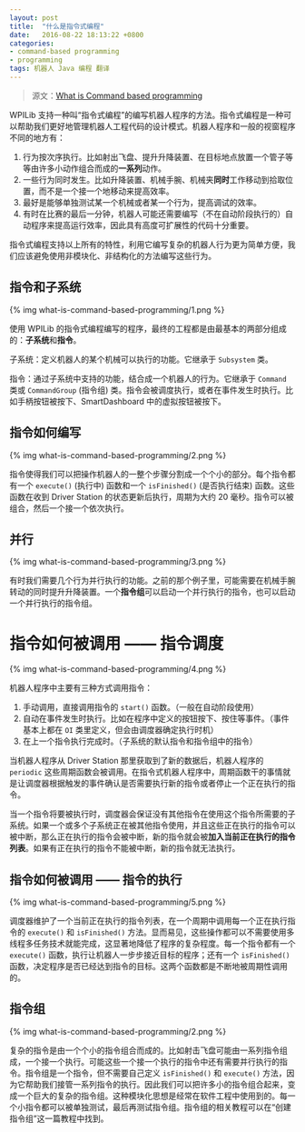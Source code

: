```yaml
---		
layout: post		
title:  "什么是指令式编程"		
date:   2016-08-22 18:13:22 +0800		
categories:
- command-based programming
- programming
tags: 机器人 Java 编程 翻译
---
```


> 源文：[What is Command based programming](http://wpilib.screenstepslive.com/s/4485/m/13809/l/599732-what-is-command-based-programming)

WPILib 支持一种叫“指令式编程”的编写机器人程序的方法。指令式编程是一种可以帮助我们更好地管理机器人工程代码的设计模式。机器人程序和一般的视窗程序不同的地方有：

1. 行为按次序执行。比如射出飞盘、提升升降装置、在目标地点放置一个管子等等由许多小动作组合而成的**一系列**动作。
2. 一些行为同时发生。比如升降装置、机械手腕、机械夹**同时**工作移动到拾取位置，而不是一个接一个地移动来提高效率。
3. 最好是能够单独测试某一个机械或者某一个行为，提高调试的效率。
4. 有时在比赛的最后一分钟，机器人可能还需要编写（不在自动阶段执行的）自动程序来提高运行效率，因此具有高度可扩展性的代码十分重要。

指令式编程支持以上所有的特性，利用它编写复杂的机器人行为更为简单方便，我们应该避免使用非模块化、非结构化的方法编写这些行为。

## 指令和子系统

{% img what-is-command-based-programming/1.png %}

使用 WPILib 的指令式编程编写的程序，最终的工程都是由最基本的两部分组成的：**子系统**和**指令**。

子系统：定义机器人的某个机械可以执行的功能。它继承于 `Subsystem` 类。

指令：通过子系统中支持的功能，结合成一个机器人的行为。它继承于 `Command` 类或 `CommandGroup` (指令组) 类。指令会被调度执行，或者在事件发生时执行。比如手柄按钮被按下、SmartDashboard 中的虚拟按钮被按下。

## 指令如何编写

{% img what-is-command-based-programming/2.png %}

指令使得我们可以把操作机器人的一整个步骤分割成一个个小的部分。每个指令都有一个 `execute()` (执行中) 函数和一个 `isFinished()` (是否执行结束) 函数。这些函数在收到 Driver Station 的状态更新后执行，周期为大约 20 毫秒。指令可以被组合，然后一个接一个依次执行。

## 并行

{% img what-is-command-based-programming/3.png %}

有时我们需要几个行为并行执行的功能。之前的那个例子里，可能需要在机械手腕转动的同时提升升降装置。一个**指令组**可以启动一个并行执行的指令，也可以启动一个并行执行的指令组。

# 指令如何被调用 —— 指令调度

{% img what-is-command-based-programming/4.png %}

机器人程序中主要有三种方式调用指令：

1. 手动调用，直接调用指令的 `start()` 函数。（一般在自动阶段使用）
2. 自动在事件发生时执行。比如在程序中定义的按钮按下、按住等事件。（事件基本上都在 `OI` 类里定义，但会由调度器确定执行时机）
3. 在上一个指令执行完成时。（子系统的默认指令和指令组中的指令）

当机器人程序从 Driver Station 那里获取到了新的数据后，机器人程序的 `periodic` 这些周期函数会被调用。在指令式机器人程序中，周期函数干的事情就是让调度器根据触发的事件确认是否需要执行新的指令或者停止一个正在执行的指令。

当一个指令将要被执行时，调度器会保证没有其他指令在使用这个指令所需要的子系统。如果一个或多个子系统正在被其他指令使用，并且这些正在执行的指令可以被中断，那么正在执行的指令会被中断，新的指令就会被**加入当前正在执行的指令列表**。如果有正在执行的指令不能被中断，新的指令就无法执行。

## 指令如何被调用 —— 指令的执行

{% img what-is-command-based-programming/5.png %}

调度器维护了一个当前正在执行的指令列表，在一个周期中调用每一个正在执行指令的 `execute()` 和 `isFinished()` 方法。显而易见，这些操作都可以不需要使用多线程多任务技术就能完成，这显著地降低了程序的复杂程度。每一个指令都有一个 `execute()` 函数，执行让机器人一步步接近目标的程序；还有一个 `isFinished()` 函数，决定程序是否已经达到指令的目标。这两个函数都是不断地被周期性调用的。

## 指令组

{% img what-is-command-based-programming/2.png %}

复杂的指令是由一个个小的指令组合而成的。比如射击飞盘可能由一系列指令组成，一个接一个执行。可能这些一个接一个执行的指令中还有需要并行执行的指令。指令组是一个指令，但不需要自己定义 `isFinished()` 和 `execute()` 方法，因为它帮助我们接管一系列指令的执行。因此我们可以把许多小的指令组合起来，变成一个巨大的复杂的指令组。这种模块化思想是经常在软件工程中使用到的。每一个小指令都可以被单独测试，最后再测试指令组。指令组的相关教程可以在“创建指令组”这一篇教程中找到。
